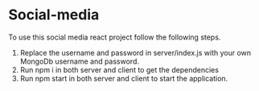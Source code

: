 # Social-media

To use this social media react project follow the following steps.

1. Replace the username and password in server/index.js with your own MongoDb username and password.
2. Run npm i in both server and client to get the dependencies
3. Run npm start in both server and client to start the application.
